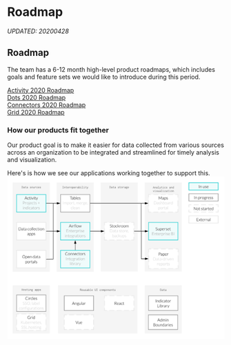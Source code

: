 # Roadmap

_UPDATED: 20200428_

## Roadmap

The team has a 6-12 month high-level product roadmaps, which includes goals and feature sets we would like to introduce during this period.

[Activity 2020 Roadmap](activity-roadmap.md)  
 [Dots 2020 Roadmap](dots-roadmap.md)  
 [Connectors 2020 Roadmap](https://github.com/hikaya/wiki/tree/ccc5bc2a36efd74ec633eff4a9812768a0f2950f/start/connectors-roadmap.md)  
 [Grid 2020 Roadmap](grid-roadmap.md)

### How our products fit together

Our product goal is to make it easier for data collected from various sources across an organization to be integrated and streamlined for timely analysis and visualization.

Here's is how we see our applications working together to support this. ![](../../.gitbook/assets/product_flow.png)

